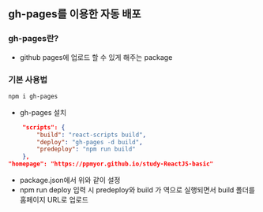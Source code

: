 ## gh-pages를 이용한 자동 배포

### gh-pages란?

-   github pages에 업로드 할 수 있게 해주는 package

### 기본 사용법

```bash
npm i gh-pages
```

-   gh-pages 설치

```json
    "scripts": {
        "build": "react-scripts build",
        "deploy": "gh-pages -d build",
        "predeploy": "npm run build"
    },
"homepage": "https://ppmyor.github.io/study-ReactJS-basic"
```

-   package.json에서 위와 같이 설정
-   npm run deploy 입력 시 predeploy와 build 가 역으로 실행되면서 build 폴더를 홈페이지 URL로 업로드
